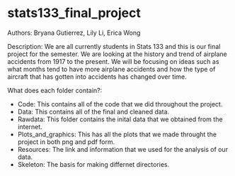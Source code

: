 # stats133_final_project
Authors: Bryana Gutierrez, Lily Li, Erica Wong 

Description: We are all currently students in Stats 133 and this is our final project for the semester. We are looking at the history and trend of airplane accidents from 1917 to the present. We will be focusing on ideas such as what months tend to have more airplane accidents and how the type of aircraft that has gotten into accidents has changed over time.

What does each folder contain?:
 - Code: This contains all of the code that we did throughout the project.
 - Data: This contains all of the final and cleaned data.
 - Rawdata: This folder contains the inital data that we obtained from the internet.
 - Plots_and_graphics: This has all the plots that we made throught the project in both png and pdf form.
 - Resources: The link and information that we used for the analysis of our data.
 - Skeleton: The basis for making differnet directories.